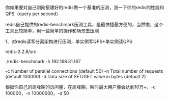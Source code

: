 你如果要对自己刚刚搭建好的redis做一个基准的压测，测一下你的redis的性能和QPS（query per second）

redis自己提供的redis-benchmark压测工具，是最快捷最方便的，当然啦，这个工具比较简单，用一些简单的操作和场景去压测

1、对redis读写分离架构进行压测，单实例写QPS+单实例读QPS

redis-3.2.8/src

./redis-benchmark -h 192.168.31.187

-c <clients>       Number of parallel connections (default 50)
-n <requests>      Total number of requests (default 100000)
-d <size>          Data size of SET/GET value in bytes (default 2)

根据你自己的高峰期的访问量，在高峰期，瞬时最大用户量会达到10万+，-c 100000，-n 10000000，-d 50

